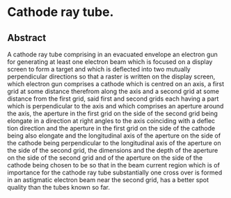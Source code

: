 # Cathode ray tube.

## Abstract
A cathode ray tube comprising in an evacuated envelope an electron gun for generating at least one electron beam which is focused on a display screen to form a target and which is deflected into two mutually perpendicular directions so that a raster is written on the display screen, which electron gun comprises a cathode which is centred on an axis, a first grid at some distance therefrom along the axis and a second grid at some distance from the first grid, said first and second grids each having a part which is perpendicular to the axis and which comprises an aperture around the axis, the aperture in the first grid on the side of the second grid being elongate in a direction at right angles to the axis coinciding with a deflec tion direction and the aperture in the first grid on the side of the cathode being also elongate and the longitudinal axis of the aperture on the side of the cathode being perpendicular to the longitudinal axis of the aperture on the side of the second grid, the dimensions and the depth of the aperture on the side of the second grid and of the aperture on the side of the cathode being chosen to be so that in the beam current region which is of importance for the cathode ray tube substantially one cross over is formed in an astigmatic electron beam near the second grid, has a better spot quality than the tubes known so far.